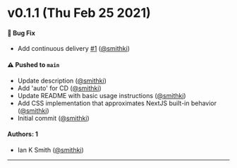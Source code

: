 # v0.1.1 (Thu Feb 25 2021)

#### 🐛 Bug Fix

- Add continuous delivery [#1](https://github.com/magiclabs/next-css/pull/1) ([@smithki](https://github.com/smithki))

#### ⚠️ Pushed to `main`

- Update description ([@smithki](https://github.com/smithki))
- Add 'auto' for CD ([@smithki](https://github.com/smithki))
- Update README with basic usage instructions ([@smithki](https://github.com/smithki))
- Add CSS implementation that approximates NextJS built-in behavior ([@smithki](https://github.com/smithki))
- Initial commit ([@smithki](https://github.com/smithki))

#### Authors: 1

- Ian K Smith ([@smithki](https://github.com/smithki))

---

